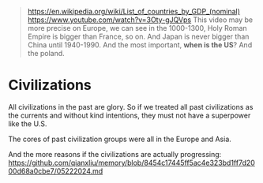 > https://en.wikipedia.org/wiki/List_of_countries_by_GDP_(nominal)
> https://www.youtube.com/watch?v=3Oty-gJQVps
> This video may be more precise on Europe, we can see in the 1000-1300, Holy Roman Empire is bigger than France, so on. And Japan is never bigger than China until 1940-1990. And the most important, **when is the US**? And the poland.


# Civilizations

All civilizations in the past are glory. So if we treated all past civilizations as the currents and without kind intentions, they must not have a superpower like the U.S.

The cores of past civilization groups were all in the Europe and Asia.


And the more reasons if the civilizations are actually progressing:
https://github.com/qianxliu/memory/blob/8454c17445ff5ac4e323bd1ff7d2000d68a0cbe7/05222024.md
